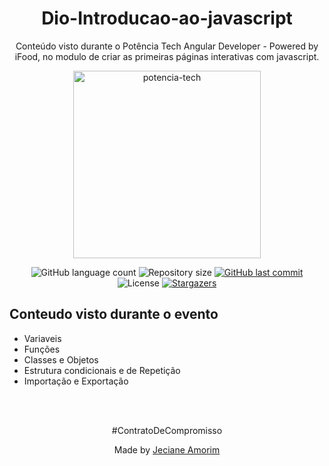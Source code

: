 <div align="center">
  <h1>Dio-Introducao-ao-javascript</h1>
	<p>Conteúdo visto durante o Potência Tech Angular Developer - Powered by iFood, no modulo de criar as primeiras páginas interativas com javascript.</p>
	<img alt="potencia-tech" title="potencia-tech" src="https://hermes.digitalinnovation.one/tracks/a123a707-54de-4a67-88ee-5c129beb14d7.png" width="300px" />
</div>

<p align="center">
  <img alt="GitHub language count" src="https://img.shields.io/github/languages/count/JecianeSilva/Dio-Introducao-ao-javascript?color=%2304D361">

  <img alt="Repository size" src="https://img.shields.io/github/repo-size/JecianeSilva/Dio-Introducao-ao-javascript">

  <a href="https://github.com/JecianeSilva/Dio-Introducao-ao-javascript/commits/main">
    <img alt="GitHub last commit" src="https://img.shields.io/github/last-commit/JecianeSilva/Dio-Introducao-ao-javascript">
  </a>

  <img alt="License" src="https://img.shields.io/badge/license-MIT-brightgreen">
   <a href="https://github.com/JecianeSilva/Dio-Introducao-ao-javascript/stargazers">
    <img alt="Stargazers" src="https://img.shields.io/github/stars/JecianeSilva/Dio-Introducao-ao-javascript?style=social">
  </a>
</p>

## Conteudo visto durante o evento
- Variaveis
- Funções
- Classes e Objetos
- Estrutura condicionais e de Repetição
- Importação e Exportação

<br></br>
<div align="center">
<p>#ContratoDeCompromisso</p>
<p>Made by <a href="https://jecianesilva.github.io/">Jeciane Amorim</a></p>
</div>

